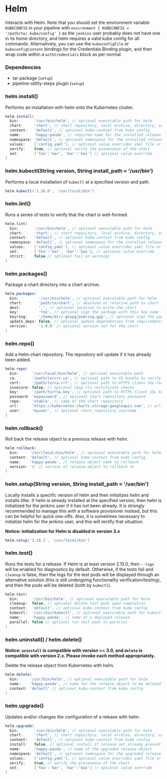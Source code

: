 # Helm

Interacts with Helm. Note that you should set the environment variable `KUBECONFIG` in your pipeline with `environment { KUBECONFIG = '/path/to/.kube/config' }` as the `jenkins` user probably does not have one in its home directory, and helm requires a valid kube config for all commands. Alternatively, you can use the `kubeconfigFile` or `kubeconfigContent` bindings for the Credentials Binding plugin, and then wrap code within a `withCredentials` block as per normal.

### Dependencies

- tar package (`setup`)
- pipeline-utility-steps plugin (`setup`)

### helm.install()
Performs an installation with helm onto the Kubernetes cluster.

```groovy
helm.install(
  bin:       '/usr/bin/helm', // optional executable path for helm
  chart:     'chart', // chart repository, local archive, directory, or url to install
  context:   'default', // optional kube-context from kube config
  name:      'happy-panda', // required name for the installed release object
  namespace: 'default', // optional namespace for the installed release object
  values:    ['config.yaml'], // optional value overrides yaml file or url
  verify:    true, // optional verify the provenance of the chart
  set:       ['foo':'bar', 'bar':'baz'] // optional value override
)
```

### helm.kubectl(String version, String install_path = '/usr/bin')
Performs a local installation of `kubectl` at a specified version and path.

```groovy
helm.kubectl('1.16.6', '/usr/local/bin')
```

### helm.lint()
Runs a series of tests to verify that the chart is well-formed.

```groovy
helm.lint(
  bin:       '/usr/bin/helm', // optional executable path for helm
  chart:     'chart', // chart repository, local archive, directory, or url to install
  context:   'default', // optional kube-context from kube config
  namespace: 'default', // optional namespace for the installed release object
  values:    ['config.yaml'], // optional value overrides yaml file or url
  set:       ['foo':'bar', 'bar':'baz'], // optional value override
  strict:    false // optional fail on warnings
)
```

### helm.packages()
Package a chart directory into a chart archive.

```groovy
helm.packages(
  bin:         '/usr/bin/helm', // optional executable path for helm
  chart:       'path/to/chart', // absolute or relative path to chart
  dest:        '.', // optional location to write the chart
  key:         'foo', // optional sign the package with this key name (mutually exclusive with keyring)
  keyring:     '/home/dir/.gnupg/pubring.gpg', // optional sign the package with the public keyring at this location (mutually exclusive with key)
  update_deps: false, // optional update dependencies from requirements prior to packaging
  version:     '1.0.0' // optional version set for the chart
)
```

### helm.repo()
Add a Helm chart repository. The repository will update if it has already been added.

```groovy
helm.repo(
  bin:      '/usr/local/bin/helm', // optional executable path
  ca:       '/path/to/crt.ca', // optional path to CA bundle to verify certificates of HTTPS servers
  cert:     '/path/to/ca.crt', // optional path to HTTPS client SSL certificate file
  insecure: false, // optional skip tls certificate checks
  key:      '/path/to/rsa.key', // optional path to HTTPS client SSL key file
  password: 'mypassword', // optional chart repository password
  repo:     'stable', // name of the chart repository
  url:      'https://kubernetes-charts.storage.googleapis.com', // url of the chart repository
  user:     'myuser', // optional chart repository username
)
```

### helm.rollback()
Roll back the release object to a previous release with helm.

```groovy
helm.rollback(
  bin:     '/usr/local/bin/helm', // optional executable path for helm
  context: 'default', // optional kube-context from kube config
  name:    'happy-panda', // release object name to rollback
  version: '1' // version of release-object to rollback to
)
```

### helm.setup(String version, String install_path = '/usr/bin')
Locally installs a specific version of helm and then initializes helm and installs tiller. If helm is already installed at the specified version, then helm is initialized for the jenkins user if it has not been already. It is strongly recommended to manage this with a software provisioner instead, but this can be helpful for quick one-offs. Also, it is sometimes necessary to initialize helm for the jenkins user, and this will rectify that situation.

**Notice: initialization for Helm is disabled in version 3.x**

```groovy
helm.setup('2.16.1', '/usr/local/bin')
```

### helm.test()
Runs the tests for a release. If Helm is at least version 2.15.0, then `--logs` will be enabled for diagnostics by default. Otherwise, if the tests fail and `cleanup` is false, then the logs for the test pods will be displayed through an alternative solution (this is still undergoing functionality verification/testing), and then the pods will be deleted (both by `kubectl`).

```groovy
helm.test(
  bin:      '/usr/bin/helm', // optional executable path for helm
  cleanup:  false, // optional delete test pods upon completion
  context:  'default', // optional kube-context from kube config
  kubectl:  '/usr/bin/kubectl', // optional executable path for kubectl
  name:     'happy-panda', // name of a deployed release
  parallel: false // optional run test pods in parallel
)
```

### helm.uninstall() / helm.delete()
**Notice: `uninstall` is compatible with version >= 3.0, and `delete` is compatible with version 2.x. Please invoke each method appropriately.**

Delete the release object from Kubernetes with helm.

```groovy
helm.delete(
  bin:     '/usr/bin/helm', // optional executable path for helm
  name:    'happy-panda', // name for the release object to be deleted
  context: 'default' // optional kube-context from kube config
)
```

### helm.upgrade()
Updates and/or changes the configuration of a release with helm.

```groovy
helm.upgrade(
  bin:       '/usr/bin/helm', // optional executable path for helm
  chart:     'chart', // chart repository, local archive, directory, or url to upgrade
  context:   'default', // optional kube-context from kube config
  install:   false, // optional install if release not already present
  name:      'happy-panda', // name of the upgraded release object
  namespace: 'default', // optional namespace for the upgraded release object
  values:    ['config.yaml'], // optional value overrides yaml file or url
  verify:    true, // verify the provenance of the chart
  set:       ['foo':'bar', 'bar':'baz'] // optional value override
)
```
